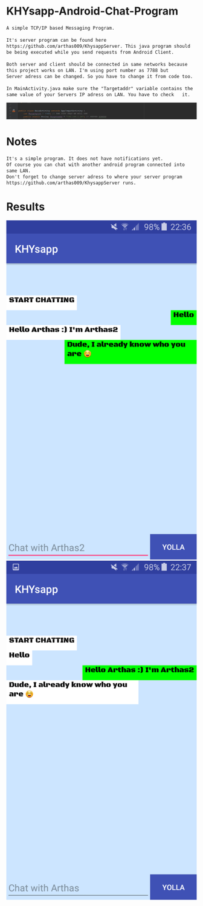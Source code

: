 # KHYsapp-Android-Chat-Program
    A simple TCP/IP based Messaging Program.
    
    It's server program can be found here https://github.com/arthas009/KhysappServer. This java program should be being executed while you send requests from Android Client.
    
    Both server and client should be connected in same networks because this project works on LAN. I'm using port number as 7788 but        Server adress can be changed. So you have to change it from code too.
    
    In MainActivity.java make sure the "Targetaddr" variable contains the same value of your Servers IP adress on LAN. You have to check   it.
![alt text](https://github.com/arthas009/KHYsapp-Android-Chat-Program/blob/master/guidance/serveradress.JPG)

# Notes
    It's a simple program. It does not have notifications yet.
    Of course you can chat with another android program connected into same LAN.
    Don't forget to change server adress to where your server program https://github.com/arthas009/KhysappServer runs.


# Results
![alt text](https://github.com/arthas009/KHYsapp-Android-Chat-Program/blob/master/guidance/fromArthas.png)
![alt text](https://github.com/arthas009/KHYsapp-Android-Chat-Program/blob/master/guidance/toArthas2.png)
